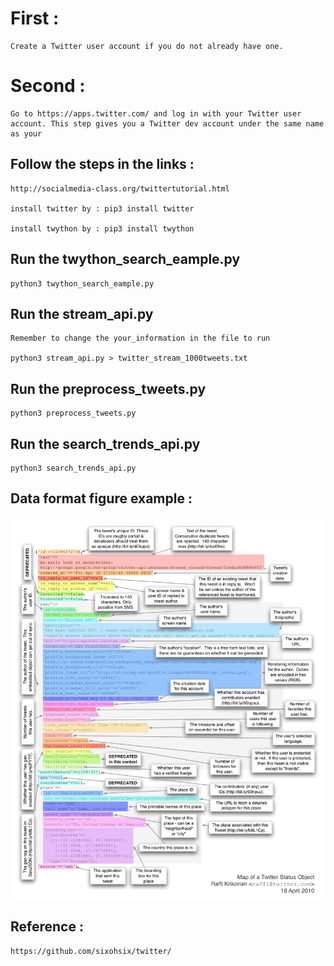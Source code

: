 # First : 
	Create a Twitter user account if you do not already have one.
# Second : 
	Go to https://apps.twitter.com/ and log in with your Twitter user account. This step gives you a Twitter dev account under the same name as your 

## Follow the steps in the links :
	http://socialmedia-class.org/twittertutorial.html

	install twitter by : pip3 install twitter

	install twython by : pip3 install twython
## Run the twython_search_eample.py
	python3 twython_search_eample.py
	
## Run the stream_api.py
	Remember to change the your_information in the file to run

	python3 stream_api.py > twitter_stream_1000tweets.txt

## Run the preprocess_tweets.py
	python3 preprocess_tweets.py

## Run the search_trends_api.py
	python3 search_trends_api.py

## Data format figure example :
![format figure](data_format_check.png "Format figure")	

## Reference : 
	https://github.com/sixohsix/twitter/